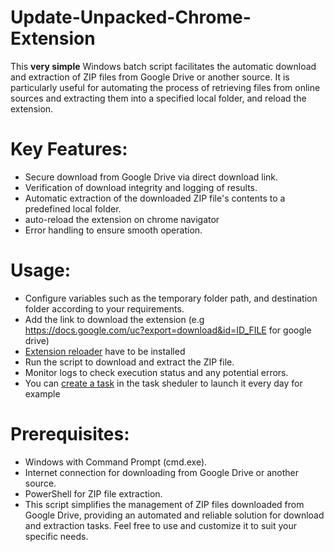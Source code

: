 # Update-Unpacked-Chrome-Extension
This **very simple** Windows batch script facilitates the automatic download and extraction of ZIP files from Google Drive or another source. It is particularly useful for automating the process of retrieving files from online sources and extracting them into a specified local folder, and reload the extension.

# Key Features:
- Secure download from Google Drive via direct download link.
- Verification of download integrity and logging of results.
- Automatic extraction of the downloaded ZIP file's contents to a predefined local folder.
- auto-reload the extension on chrome navigator
- Error handling to ensure smooth operation.
# Usage:
- Configure variables such as the temporary folder path, and destination folder according to your requirements.
- Add the link to download the extension (e.g https://docs.google.com/uc?export=download&id=ID_FILE for google drive)
- [Extension reloader](https://t.ly/jPPDr) have to be installed
- Run the script to download and extract the ZIP file.
- Monitor logs to check execution status and any potential errors.
- You can [create a task](https://www.makeuseof.com/automate-batch-files-task-scheduler-windows) in the task sheduler to launch it every day for example 
# Prerequisites:
- Windows with Command Prompt (cmd.exe).
- Internet connection for downloading from Google Drive or another source.
- PowerShell for ZIP file extraction.
- This script simplifies the management of ZIP files downloaded from Google Drive, providing an automated and reliable solution for download and extraction tasks. Feel free to use and customize it to suit your specific needs.
